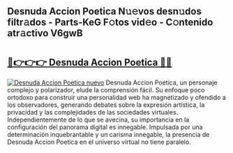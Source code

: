 ## Desnuda Accion Poetica N𝚞𝚎vos desn𝚞dos filtr𝚊dos - Parts-KeG F𝚘tos vid𝚎o - C𝚘ntenido atr𝚊ctivo V6gwB

# <h2><a href="http://mb8f1z4.tromn.icu/?c=Desnuda+Accion+Poetica">🔗👉👉👉 Desnuda Accion Poetica 🔗🔗</a></h2>

[![Desnuda Accion Poetica nuevo](https://i.imgur.com/pEAQMta.gif)](http://mb8f1z4.tromn.icu/?c=Desnuda+Accion+Poetica)
Desnuda Accion Poetica, un personaje complejo y polarizador, elude la comprensión fácil. Su enfoque poco ortodoxo para construir una personalidad web ha magnetizado y ofendido a los observadores, generando debates sobre la expresión artística, la privacidad y las complejidades de las sociedades virtuales. Independientemente de lo que se avecina, su importancia en la configuración del panorama digital es innegable. Impulsada por una determinación inquebrantable y un carisma innegable, la presencia de Desnuda Accion Poetica en el universo virtual no tiene paralelo.

